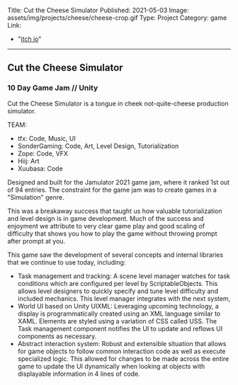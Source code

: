 ﻿Title: Cut the Cheese Simulator
Published: 2021-05-03
Image: assets/img/projects/cheese/cheese-crop.gif
Type: Project
Category: game
Link:
  - "[itch io](https://zoped.itch.io/who-cut-the-cheese)"
---
## Cut the Cheese Simulator
### 10 Day Game Jam // Unity

Cut the Cheese Simulator is a tongue in cheek not-quite-cheese production simulator.

TEAM:
- tfx: Code, Music, UI
- SonderGaming: Code, Art, Level Design, Tutorialization
- Zope: Code, VFX
- Hiij: Art
- Xuubasa: Code

Designed and built for the Jamulator 2021 game jam, where it ranked 1st out of 94 entries.  The constraint for the game jam was to create games in a "Simulation" genre.

This was a breakaway success that taught us how valuable tutorialization and level design is in game development.  Much of the success and enjoyment we attribute to very clear game play and good scaling of difficulty that shows you how to play the game without throwing prompt after prompt at you.

This game saw the development of several concepts and internal libraries that we continue to use today, including:
 - Task management and tracking:  A scene level manager watches for task conditions which are configured per level by ScriptableObjects.  This allows level designers to quickly specify and tune level difficulty and included  mechanics.  This level manager integrates with the next system,
 - World UI based on Unity UIXML:  Leveraging upcoming technology, a display is programmatically created using an XML language similar to XAML.  Elements are styled using a variation of CSS called USS.  The Task management component notifies the UI to update and reflows UI components as necessary.
 - Abstract interaction system: Robust and extensible situation that allows for game objects to follow common interaction  code as well as execute specialized logic.  This allowed for changes to be made across the entire game to update the UI dynamically when looking at objects with displayable information in 4 lines of code.